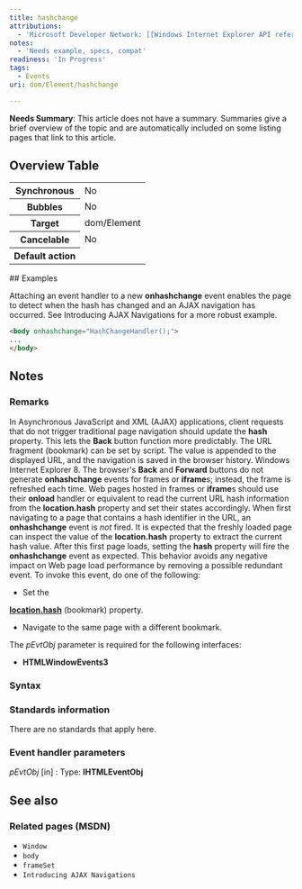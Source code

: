 ```yaml
---
title: hashchange
attributions:
  - 'Microsoft Developer Network: [[Windows Internet Explorer API reference](http://msdn.microsoft.com/en-us/library/ie/hh828809%28v=vs.85%29.aspx) Article]'
notes:
  - 'Needs example, specs, compat'
readiness: 'In Progress'
tags:
  - Events
uri: dom/Element/hashchange

---
```

**Needs Summary**: This article does not have a summary. Summaries give a brief overview of the topic and are automatically included on some listing pages that link to this article.

## Overview Table

<table class="wikitable">
<tr>
<th>
Synchronous

</th>
<td>
No

</td>
</tr>
<tr>
<th>
Bubbles

</th>
<td>
No

</td>
</tr>
<tr>
<th>
Target

</th>
<td>
dom/Element

</td>
</tr>
<tr>
<th>
Cancelable

</th>
<td>
No

</td>
</tr>
<tr>
<th>
Default action

</th>
<td>
</td>
</tr>
</table>
## Examples

Attaching an event handler to a new **onhashchange** event enables the page to detect when the hash has changed and an AJAX navigation has occurred. See Introducing AJAX Navigations for a more robust example.

``` html
<body onhashchange="HashChangeHandler();">
...
</body>
```

## Notes

### Remarks

In Asynchronous JavaScript and XML (AJAX) applications, client requests that do not trigger traditional page navigation should update the **hash** property. This lets the **Back** button function more predictably. The URL fragment (bookmark) can be set by script. The value is appended to the displayed URL, and the navigation is saved in the browser history. Windows Internet Explorer 8. The browser's **Back** and **Forward** buttons do not generate **onhashchange** events for frames or **iframe**s; instead, the frame is refreshed each time. Web pages hosted in frames or **iframe**s should use their **onload** handler or equivalent to read the current URL hash information from the **location.hash** property and set their states accordingly. When first navigating to a page that contains a hash identifier in the URL, an **onhashchange** event is *not* fired. It is expected that the freshly loaded page can inspect the value of the **location.hash** property to extract the current hash value. After this first page loads, setting the **hash** property will fire the **onhashchange** event as expected. This behavior avoids any negative impact on Web page load performance by removing a possible redundant event. To invoke this event, do one of the following:

-   Set the

[**location.hash**](/dom/Location/hash) (bookmark) property.

-   Navigate to the same page with a different bookmark.

The *pEvtObj* parameter is required for the following interfaces:

-   **HTMLWindowEvents3**

### Syntax

### Standards information

There are no standards that apply here.

### Event handler parameters

*pEvtObj* [in]
:   Type: ****IHTMLEventObj****

## See also

### Related pages (MSDN)

-   `Window`
-   `body`
-   `frameSet`
-   `Introducing AJAX Navigations`
